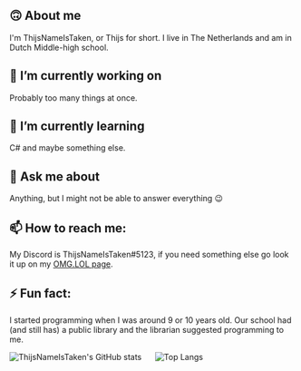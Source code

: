 ## 🙃 About me
I'm ThijsNameIsTaken, or Thijs for short. I live in The Netherlands and am in Dutch Middle-high school.

## 🔭 I’m currently working on
Probably too many things at once.

## 🌱 I’m currently learning
C# and maybe something else.

## 💬 Ask me about
Anything, but I might not be able to answer everything 😉

## 📫 How to reach me:
My Discord is ThijsNameIsTaken#5123, if you need something else go look it up on my [OMG.LOL page](https://thijs.omg.lol).

## ⚡ Fun fact:
I started programming when I was around 9 or 10 years old. Our school had (and still has) a public library and the librarian suggested programming to me.

![ThijsNameIsTaken's GitHub stats](https://github-readme-stats.vercel.app/api?username=ThijsNameIsTaken&show_icons=true&theme=midnight-purple&count_private=true)
&nbsp;&nbsp;&nbsp;&nbsp;
![Top Langs](https://github-readme-stats.vercel.app/api/top-langs/?username=ThijsNameIsTaken&theme=midnight-purple&layout=compact)

<!--
Yes GitHub, we know. I only keep this to copy paste something hahaha

**ThijsNameIsTaken/ThijsNameIsTaken** is a ✨ _special_ ✨ repository because its `README.md` (this file) appears on your GitHub profile. 
Here are some ideas to get you started:

- 🔭 I’m currently working on ...
- 🌱 I’m currently learning ...
- 👯 I’m looking to collaborate on ...
- 🤔 I’m looking for help with ...
- 💬 Ask me about ...
- 📫 How to reach me: ...
- 😄 Pronouns: ...
- ⚡ Fun fact: ...
-->
